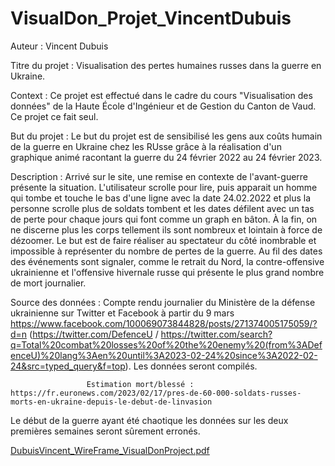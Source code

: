 # VisualDon_Projet_VincentDubuis

Auteur : Vincent Dubuis

Titre du projet : Visualisation des pertes humaines russes dans la guerre en Ukraine.

Context : Ce projet est effectué dans le cadre du cours "Visualisation des données" de la Haute École d'Ingénieur et de Gestion du Canton de Vaud. Ce projet ce fait seul.

But du projet : Le but du projet est de sensibilisé les gens aux coûts humain de la guerre en Ukraine chez les RUsse grâce à la réalisation d'un graphique animé racontant la guerre du 24 février 2022 au 24 février 2023.

Description : Arrivé sur le site, une remise en contexte de l'avant-guerre présente la situation. L'utilisateur scrolle pour lire, puis apparait un homme qui tombe et touche le bas d'une ligne avec la date 24.02.2022 et plus la personne scrolle plus de soldats tombent et les dates défilent avec un tas de perte pour chaque jours qui font comme un graph en bâton. À la fin, on ne discerne plus les corps tellement ils sont nombreux et lointain à force de dézoomer. Le but est de faire réaliser au spectateur du côté inombrable et impossible à représenter du nombre de pertes de la guerre. Au fil des dates des événements sont signaler, comme le retrait du Nord, la contre-offensive ukrainienne et l'offensive hivernale russe qui présente le plus grand nombre de mort journalier.

Source des données : Compte rendu journalier du Ministère de la défense ukrainienne sur Twitter et Facebook à partir du 9 mars https://www.facebook.com/100069073844828/posts/271374005175059/?d=n (https://twitter.com/DefenceU / https://twitter.com/search?q=Total%20combat%20losses%20of%20the%20enemy%20(from%3ADefenceU)%20lang%3Aen%20until%3A2023-02-24%20since%3A2022-02-24&src=typed_query&f=top). Les données seront compilés.

                     Estimation mort/blessé : https://fr.euronews.com/2023/02/17/pres-de-60-000-soldats-russes-morts-en-ukraine-depuis-le-debut-de-linvasion

Le début de la guerre ayant été chaotique les données sur les deux premières semaines seront sûrement erronés.

[DubuisVincent_WireFrame_VisualDonProject.pdf](https://github.com/VincentDubuis/VisualDon_Projet_VincentDubuis/files/10989657/DubuisVincent_WireFrame_VisualDonProject.pdf)
